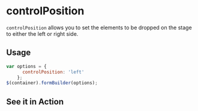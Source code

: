 # controlPosition
`controlPosition` allows you to set the elements to be dropped on the stage to either the left or right side.

## Usage
```javascript
var options = {
      controlPosition: 'left'
    };
$(container).formBuilder(options);
```


## See it in Action
<p data-height="525" data-theme-id="22927" data-embed-version="2" data-slug-hash="bpRBVL" data-default-tab="result" data-user="sudharshan" class="codepen"></p>
